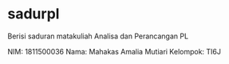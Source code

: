# sadurpl
Berisi saduran matakuliah Analisa dan Perancangan PL

NIM: 1811500036
Nama: Mahakas Amalia Mutiari
Kelompok: TI6J
